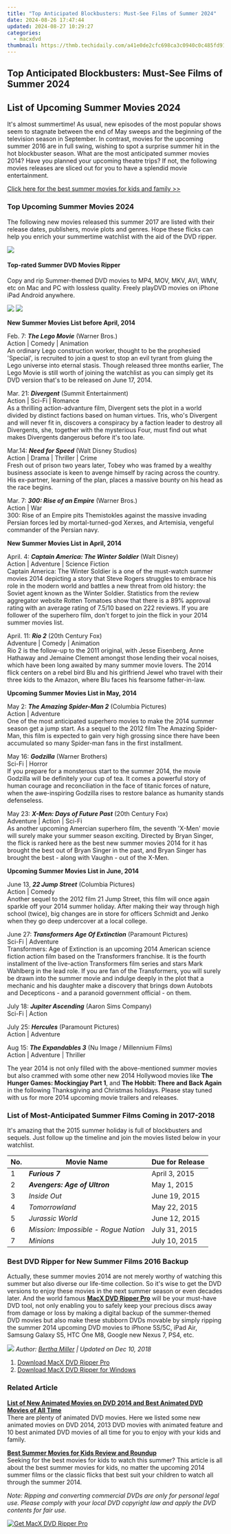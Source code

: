 ```yaml
---
title: "Top Anticipated Blockbusters: Must-See Films of Summer 2024"
date: 2024-08-26 17:47:44
updated: 2024-08-27 10:29:27
categories:
  - macxdvd
thumbnail: https://thmb.techidaily.com/a41e0de2cfc698ca3c0940c0c485fd915185405a99674b771fae0aecdd94d3b1.jpg
---
```


## Top Anticipated Blockbusters: Must-See Films of Summer 2024

## List of Upcoming Summer Movies 2024

It's almost summertime! As usual, new episodes of the most popular shows seem to stagnate between the end of May sweeps and the beginning of the television season in September. In contrast, movies for the upcoming summer 2016 are in full swing, wishing to spot a surprise summer hit in the hot blockbuster season. What are the most anticipated summer movies 2014? Have you planned your upcoming theatre trips? If not, the following movies releases are sliced out for you to have a splendid movie entertainment. 

[Click here for the best summer movies for kids and family >>](https://tools.techidaily.com/macxdvd/products/) 

### Top Upcoming Summer Movies 2024

The following new movies released this summer 2017 are listed with their release dates, publishers, movie plots and genres. Hope these flicks can help you enrich your summertime watchlist with the aid of the DVD ripper. 

![](https://www.macxdvd.com/mac-dvd-video-converter-how-to/article-image/dr.png)

#### Top-rated Summer DVD Movies Ripper

Copy and rip Summer-themed DVD movies to MP4, MOV, MKV, AVI, WMV, etc on Mac and PC with lossless quality. Freely playDVD movies on iPhone iPad Android anywhere. 

[![](https://www.macxdvd.com/mac-dvd-video-converter-how-to/article-image/free-downm.png)](https://tools.techidaily.com/macxdvd/products/) [![](https://www.macxdvd.com/mac-dvd-video-converter-how-to/article-image/free-down.png)](https://tools.techidaily.com/macxdvd/products/) 

**New Summer Movies List before April, 2014**

Feb. 7: _**The Lego Movie**_ (Warner Bros.)  
 Action | Comedy | Animation  
 An ordinary Lego construction worker, thought to be the prophesied 'Special', is recruited to join a quest to stop an evil tyrant from gluing the Lego universe into eternal stasis. Though released three months earlier, The Lego Movie is still worth of joining the watchlist as you can simply get its DVD version that's to be released on June 17, 2014\. 

Mar. 21: _**Divergent**_ (Summit Entertainment)  
 Action | Sci-Fi | Romance  
 As a thrilling action-advanture film, Divergent sets the plot in a world divided by distinct factions based on human virtues. Tris, who's Divergent and will never fit in, discovers a conspiracy by a faction leader to destroy all Divergents, she, together with the mysterious Four, must find out what makes Divergents dangerous before it's too late. 

Mar.14: _**Need for Speed**_ (Walt Disney Studios)  
 Action | Drama | Thriller | Crime  
 Fresh out of prison two years later, Tobey who was framed by a wealthy business associate is keen to avenge himself by racing across the country. His ex-partner, learning of the plan, places a massive bounty on his head as the race begins. 

Mar. 7: _**300: Rise of an Empire**_ (Warner Bros.)  
 Action | War  
 300: Rise of an Empire pits Themistokles against the massive invading Persian forces led by mortal-turned-god Xerxes, and Artemisia, vengeful commander of the Persian navy. 

 **New Summer Movies List in April, 2014**

April. 4: _**Captain America: The Winter Soldier**_ (Walt Disney)  
 Action | Adventure | Science Fiction  
 Captain America: The Winter Soldier is a one of the must-watch summer movies 2014 depicting a story that Steve Rogers struggles to embrace his role in the modern world and battles a new threat from old history: the Soviet agent known as the Winter Soldier. Statistics from the review aggregator website Rotten Tomatoes show that there is a 89% approval rating with an average rating of 7.5/10 based on 222 reviews. If you are follower of the superhero film, don't forget to join the flick in your 2014 summer movies list. 

April. 11: _**Rio 2**_ (20th Century Fox)  
 Adventure | Comedy | Animation  
 Rio 2 is the follow-up to the 2011 original, with Jesse Eisenberg, Anne Hathaway and Jemaine Clement amongst those lending their vocal noises, which have been long awaited by many summer movie lovers. The 2014 flick centers on a rebel bird Blu and his girlfriend Jewel who travel with their three kids to the Amazon, where Blu faces his fearsome father-in-law. 

**Upcoming Summer Movies List in May, 2014**

May 2: _**The Amazing Spider-Man 2**_ (Columbia Pictures)  
 Action | Adventure  
 One of the most anticipated superhero movies to make the 2014 summer season get a jump start. As a sequel to the 2012 film The Amazing Spider-Man, this film is expected to gain very high grossing since there have been accumulated so many Spider-man fans in the first installment. 

May 16: _**Godzilla**_ (Warner Brothers)  
 Sci-Fi | Horror  
 If you prepare for a monsterous start to the summer 2014, the movie Godzilla will be definitely your cup of tea. It comes a powerful story of human courage and reconciliation in the face of titanic forces of nature, when the awe-inspiring Godzilla rises to restore balance as humanity stands defenseless. 

May 23: _**X-Men: Days of Future Past**_ (20th Century Fox)  
 Adventure | Action | Sci-Fi  
 As another upcoming Amercian superhero film, the seventh 'X-Men' movie will surely make your summer season exciting. Directed by Bryan Singer, the flick is ranked here as the best new summer movies 2014 for it has brought the best out of Bryan Singer in the past, and Bryan Singer has brought the best - along with Vaughn - out of the X-Men. 

**Upcoming Summer Movies List in June, 2014** 

June 13, _**22 Jump Street**_ (Columbia Pictures)   
 Action | Comedy   
 Another sequel to the 2012 film 21 Jump Street, this film will once again sparkle off your 2014 summer holiday. After making their way through high school (twice), big changes are in store for officers Schmidt and Jenko when they go deep undercover at a local college. 

June 27: _**Transformers Age Of Extinction**_  (Paramount Pictures)  
 Sci-Fi | Adventure  
 Transformers: Age of Extinction is an upcoming 2014 American science fiction action film based on the Transformers franchise. It is the fourth installment of the live-action Transformers film series and stars Mark Wahlberg in the lead role. If you are fan of the Transformers, you will surely be drawn into the summer movie and indulge deeply in the plot that a mechanic and his daughter make a discovery that brings down Autobots and Decepticons - and a paranoid government official - on them. 

July 18: _**Jupiter Ascending**_  (Aaron Sims Company)  
 Sci-Fi | Action

July 25: _**Hercules**_  (Paramount Pictures)  
 Action | Adventure

Aug 15: _**The Expandables 3**_  (Nu Image / Millennium Films)  
 Action | Adventure | Thriller

The year 2014 is not only filled with the above-mentioned summer movies but also crammed with some other new 2014 Hollywood movies like **The Hunger Games: Mockingjay Part 1**, and **The Hobbit: There and Back Again** in the following Thanksgiving and Christmas holidays. Please stay tuned with us for more 2014 upcoming movie trailers and releases. 

### List of Most-Anticipated Summer Films Coming in 2017-2018 

It's amazing that the 2015 summer holiday is full of blockbusters and sequels. Just follow up the timeline and join the movies listed below in your watchlist.

| **No.** | **Movie Name**                       | **Due for Release** |
| ------- | ------------------------------------ | ------------------- |
| 1       | _**Furious 7**_                      | April 3, 2015       |
| 2       | _**Avengers: Age of Ultron**_        | May 1, 2015         |
| 3       | _Inside Out_                         | June 19, 2015       |
| 4       | _Tomorrowland_                       | May 22, 2015        |
| 5       | _Jurassic World_                     | June 12, 2015       |
| 6       | _Mission: Impossible - Rogue Nation_ | July 31, 2015       |
| 7       | _Minions_                            | July 10, 2015       |

### Best DVD Ripper for New Summer Films 2016 Backup 

Actually, these summer movies 2014 are not merely worthy of watching this summer but also diverse our life-time collection. So it's wise to get the DVD versions to enjoy these movies in the next summer season or even decades later. And the world famous [**MacX DVD Ripper Pro**](https://tools.techidaily.com/macxdvd/products/) will be your must-have DVD tool, not only enabling you to safely keep your precious discs away from damage or loss by making a digital backup of the summer-themed DVD movies but also make these stubborn DVDs movable by simply ripping the summer 2014 upcoming DVD movies to iPhone 5S/5C, iPad Air, Samsung Galaxy S5, HTC One M8, Google new Nexus 7, PS4, etc. 

_![](https://www.macxdvd.com/mac-dvd-video-converter-how-to/../image-style/article-seo/icon1.png) Author: [Bertha Miller](https://www.linkedin.com/in/bertha-miller-7a324990/) | Updated on Dec 10, 2018_

1. [Download MacX DVD Ripper Pro](https://tools.techidaily.com/macxdvd/products/)
2. [Download MacX DVD Ripper for Windows](https://tools.techidaily.com/macxdvd/products/)

### Related Article 

**[List of New Animated Movies on DVD 2014 and Best Animated DVD Movies of All Time](https://tools.techidaily.com/macxdvd/products/)**  
 There are plenty of animated DVD movies. Here we listed some new animated movies on DVD 2014, 2013 DVD movies with animated feature and 10 best animated DVD movies of all time for you to enjoy with your kids and family.

**[Best Summer Movies for Kids Review and Roundup](https://tools.techidaily.com/macxdvd/products/)**  
 Seeking for the best movies for kids to watch this summer? This article is all about the best summer movies for kids, no matter the upcoming 2014 summer films or the classic flicks that best suit your children to watch all through the summer 2014\. 

 _Note: Ripping and converting commercial DVDs are only for personal legal use. Please comply with your local DVD copyright law and apply the DVD contents for fair use._ 

[![Get MacX DVD Ripper Pro](https://www.macxdvd.com/mac-dvd-video-converter-how-to/../adv/mdrp-banner.jpg)](https://tools.techidaily.com/macxdvd/products/)

<ins class="adsbygoogle"
     style="display:block"
     data-ad-format="autorelaxed"
     data-ad-client="ca-pub-7571918770474297"
     data-ad-slot="1223367746"></ins>



<ins class="adsbygoogle"
     style="display:block"
     data-ad-client="ca-pub-7571918770474297"
     data-ad-slot="8358498916"
     data-ad-format="auto"
     data-full-width-responsive="true"></ins>
